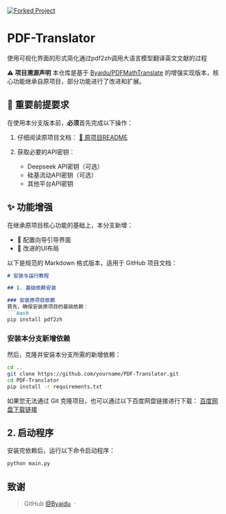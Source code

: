 [![Forked Project](https://img.shields.io/badge/Forked_From-PDFMathTranslate-blue?style=for-the-badge&logo=github)](https://github.com/Byaidu/PDFMathTranslate)


# PDF-Translator
使用可视化界面的形式简化通过pdf2zh调用大语言模型翻译英文文献的过程

⚠️ **项目溯源声明**
本仓库是基于 [Byaidu/PDFMathTranslate](https://github.com/Byaidu/PDFMathTranslate) 的增强实现版本，核心功能继承自原项目，部分功能进行了改进和扩展。

## 📌 重要前提要求

在使用本分支版本前，**必须**首先完成以下操作：

1. 仔细阅读原项目文档：
   [📖 原项目README](https://github.com/Byaidu/PDFMathTranslate/blob/main/README.md)
 
2. 获取必要的API密钥：

   - Deepseek API密钥（可选）
   - 硅基流动API密钥（可选）
   - 其他平台API密钥


## ✨ 功能增强

在继承原项目核心功能的基础上，本分支新增：
- 🔐 配置向导引导界面
- 🎨 改进的UI布局

以下是规范的 Markdown 格式版本，适用于 GitHub 项目文档：

```markdown
# 安装与运行教程

## 1. 基础依赖安装

### 安装原项目依赖
首先，确保安装原项目的基础依赖：
```bash
pip install pdf2zh
```

### 安装本分支新增依赖
然后，克隆并安装本分支所需的新增依赖：
```bash
cd ..
git clone https://github.com/yourname/PDF-Translator.git
cd PDF-Translator
pip install -r requirements.txt
```

如果您无法通过 Git 克隆项目，也可以通过以下百度网盘链接进行下载：
[百度网盘下载链接](https://pan.baidu.com/s/1R3g_WCb-m2uQbCODt-A1hA?pwd=ty7h)

## 2. 启动程序

安装完依赖后，运行以下命令启动程序：
```bash
python main.py
```

## 致谢
> GitHub [@Byaidu](https://github.com/Byaidu) &nbsp;&middot;&nbsp;
